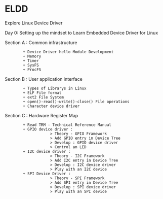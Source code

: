 # ELDD
Explore Linux Device Driver

Day 0: Setting up the mindset to Learn Embedded Device Driver for Linux

Section A : Common infrastructure

            + Device Driver hello Module Development
            + Memory
            + Timer
            + SysFS
            + ProcFS
            
Section B : User application interface
            
            + Types of Librarys in Linux
            + ELF File format
            + ext2 File System
            + open()-read()-write()-close() File operations
            + Character device driver

Section C : Hardware Register Map

            + Read TRM - Technical Reference Manual
            + GPIO device driver :
                        > Theory - GPIO Framework
                        > Add GPIO entry in Device Tree
                        > Develop : GPIO device driver
                        > Control an LED
            + I2C device driver :
                        > Theory - I2C Framework
                        > Add I2C entry in Device Tree
                        > Develop : I2C device driver
                        > Play with an I2C device
            + SPI Device Driver :
                        > Theory - SPI Framework
                        > Add SPI entry in Device Tree
                        > Develop : SPI device driver
                        > Play with an SPI device
